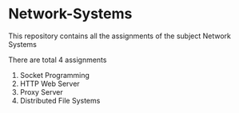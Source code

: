 # Network-Systems

This repository contains all the assignments of the subject Network Systems 

There are total 4 assignments
1) Socket Programming
2) HTTP  Web Server
3) Proxy Server
4) Distributed File Systems
